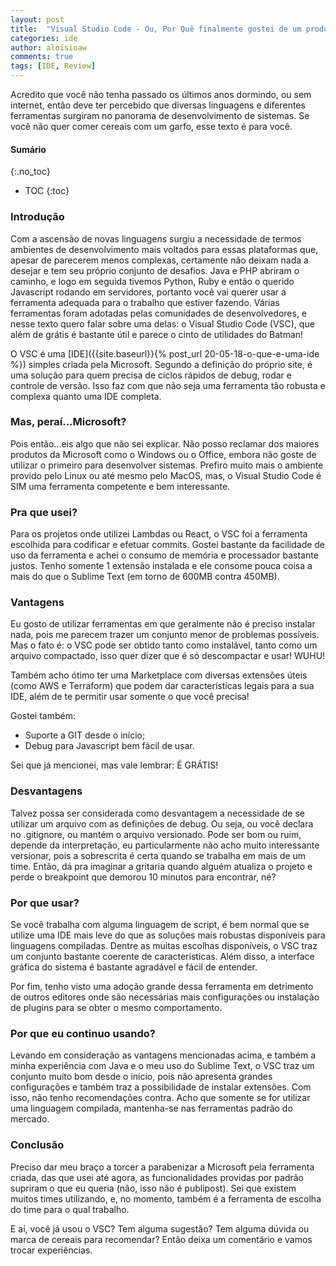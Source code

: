 ```yaml
---
layout: post
title:  "Visual Studio Code - Ou, Por Quê finalmente gostei de um produto da Microsoft"
categories: ide
author: aloisioaw
comments: true
tags: [IDE, Review]
---
```


Acredito que você não tenha passado os últimos anos dormindo, ou sem internet, então deve ter percebido que diversas linguagens e diferentes ferramentas surgiram no panorama de desenvolvimento de sistemas.  Se você não quer comer cereais com um garfo, esse texto é para você.

#### Sumário
{:.no_toc}

- TOC 
{:toc}

### Introdução

Com a ascensão de novas linguagens surgiu a necessidade de termos ambientes de desenvolvimento mais voltados para essas plataformas que, apesar de parecerem menos complexas, certamente não deixam nada a desejar e tem seu próprio conjunto de desafios. Java e PHP abriram o caminho, e logo em seguida tivemos Python, Ruby e então o querido Javascript rodando em servidores, portanto você vai querer usar a ferramenta adequada para o trabalho que estiver fazendo. Várias ferramentas foram adotadas pelas comunidades de desenvolvedores, e nesse texto quero falar sobre uma delas: o Visual Studio Code (VSC), que além de grátis é bastante útil e parece o cinto de utilidades do Batman!

O VSC é uma [IDE]({{site.baseurl}}{% post_url 20-05-18-o-que-e-uma-ide %}) simples criada pela Microsoft. Segundo a definição do próprio site, é uma solução para quem precisa de ciclos rápidos de debug, rodar e controle de versão. Isso faz com que não seja uma ferramenta tão robusta e complexa quanto uma IDE completa.


### Mas, peraí...Microsoft?

Pois então...eis algo que não sei explicar. Não posso reclamar dos maiores produtos da Microsoft como o Windows ou o Office, embora não goste de utilizar o primeiro para desenvolver sistemas. Prefiro muito mais o ambiente provido pelo Linux ou até mesmo pelo MacOS, mas, o Visual Studio Code é SIM uma ferramenta competente e bem interessante.


### Pra que usei?

Para os projetos onde utilizei Lambdas ou React, o VSC foi a ferramenta escolhida para codificar e efetuar commits. Gostei bastante da facilidade de uso da ferramenta e achei o consumo de memória e processador bastante justos. Tenho somente 1 extensão instalada e ele consome pouca coisa a mais do que o Sublime Text (em torno de 600MB contra 450MB).


### Vantagens

Eu gosto de utilizar ferramentas em que geralmente não é preciso instalar nada, pois me parecem trazer um conjunto menor de problemas possíveis. Mas o fato é: o VSC pode ser obtido tanto como instalável, tanto como um arquivo compactado, isso quer dizer que é só descompactar e usar! WUHU!

Também acho ótimo ter uma Marketplace com diversas extensões úteis (como AWS e Terraform) que podem dar características legais para a sua IDE, além de te permitir usar somente o que você precisa!

Gostei também:
*   Suporte a GIT desde o início;
*   Debug para Javascript bem fácil de usar.

Sei que já mencionei, mas vale lembrar: É GRÁTIS!


### Desvantagens

Talvez possa ser considerada como desvantagem a necessidade de se utilizar um arquivo com as definições de debug. Ou seja, ou você declara no .gitignore, ou mantém o arquivo versionado. Pode ser bom ou ruim, depende da interpretação, eu particularmente não acho muito interessante versionar, pois a sobrescrita é certa quando se trabalha em mais de um time. Então, dá pra imaginar a gritaria quando alguém atualiza o projeto e perde o breakpoint que demorou 10 minutos para encontrar, né?


### Por que usar?

Se você trabalha com alguma linguagem de script, é bem normal que se utilize uma IDE mais leve do que as soluções mais robustas disponíveis para linguagens compiladas. Dentre as muitas escolhas disponíveis, o VSC traz um conjunto bastante coerente de características. Além disso, a interface gráfica do sistema é bastante agradável e fácil de entender.

Por fim, tenho visto uma adoção grande dessa ferramenta em detrimento de outros editores onde são necessárias mais configurações ou instalação de plugins para se obter o mesmo comportamento.


### Por que eu continuo usando?

Levando em consideração as vantagens mencionadas acima, e também a minha experiência com Java e o meu uso do Sublime Text, o VSC traz um conjunto muito bom desde o início, pois não apresenta grandes configurações e também traz a possibilidade de instalar extensões. Com isso, não tenho recomendações contra. Acho que somente se for utilizar uma linguagem compilada, mantenha-se nas ferramentas padrão do mercado. 


### Conclusão

Preciso dar meu braço a torcer a parabenizar a Microsoft pela ferramenta criada, das que usei até agora, as funcionalidades providas por padrão supriram o que eu queria (não, isso não é publipost). Sei que existem muitos times utilizando, e, no momento, também é a ferramenta de escolha do time para o qual trabalho.

E aí, você já usou o VSC? Tem alguma sugestão? Tem alguma dúvida ou marca de cereais para recomendar? Então deixa um comentário e vamos trocar experiências.
